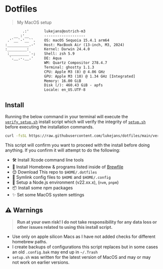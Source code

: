# Dotfiles

> My MacOS setup

```txt
        .:'       lukejans@ostrich-m3
    __ :'__       -------------------
 .'`__`-'__``.    OS: macOS Sequoia 15.4.1 arm64
:__________.-'    Host: MacBook Air (13-inch, M3, 2024)
:_________:       Kernel: Darwin 24.4.0
 :_________`-;    Shell: zsh 5.9
  `.__.-.__.'     DE: Aqua
                  WM: Quartz Compositor 278.4.7
                  Terminal: ghostty 1.1.3
                  CPU: Apple M3 (8) @ 4.06 GHz
                  GPU: Apple M3 (10) @ 1.34 GHz [Integrated]
                  Memory: 16.00 GiB
                  Disk (/): 460.43 GiB - apfs
                  Locale: en_US.UTF-8
```

## Install

Running the below command in your terminal will execute the [`verify_setup.sh`](./verify_setup.sh) install script which will verify the integrity of [`setup.sh`](./setup.sh) before executing the installation commands.

```sh
curl -fsSL https://raw.githubusercontent.com/lukejans/dotfiles/main/verify_setup.sh | bash
```

This script will confirm you want to proceed with the install before doing anything. If you confirm it will attempt to do the following:

- 🛠️ Install Xcode command line tools
- 🍺 Install Homebrew & programs listed inside of [Brewfile](./Brewfile)
- 😊 Download This repo to `$HOME/.dotfiles`
- 🔗 Symlink config files to `$HOME` and `$HOME/.config`
- 🌱 Setup a Node.js environment (v22.xx.x), (`nvm`, `pnpm`)
- 📦 Install some npm packages
- ✨ Set some MacOS system settings

## ⚠️ Warnings

> **Run at your own risk! I do not take responsibility for any data loss or other issues related to using this install script.**

- Use only on apple silicon Macs as I have not added checks for different homebrew paths.
- I create backups of configurations this script replaces but in some cases an old `.config.bak` may end up in `~/.Trash`
- `setup.sh` was written for the latest version of MacOS and may or may not work on earlier versions.
